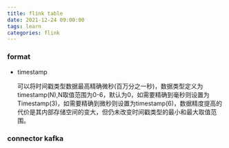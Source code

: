 ```yaml
---
title: flink table
date: 2021-12-24 09:00:00
tags: learn
categories: flink
---
```




### format

- timestamp

  可以将时间戳类型数据最高精确微秒(百万分之一秒)，数据类型定义为timestamp(N),N取值范围为0-6，默认为0，如需要精确到毫秒则设置为Timestamp(3)，如需要精确到微秒则设置为timestamp(6)，数据精度提高的代价是其内部存储空间的变大，但仍未改变时间戳类型的最小和最大取值范围。



### connector kafka

